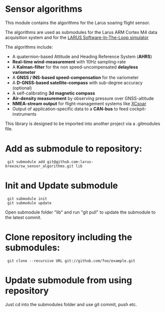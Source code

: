 # Sensor algorithms
This module contains the algorithms for the Larus soaring flight sensor.

The algorithms are used as submodules for the Larus ARM Cortex M4 data acquisition system 
and for the [LARUS Software-In-The-Loop simulator](https://github.com/larus-breeze/SIL_flight_sensor_emulator)

The algorithms include:

- A quaternion-based Attitude and Heading Reference System (**AHRS**)
- **Real-time wind-measurement** with 10Hz sampling-rate
- A **Kalman-filter** for the non speed-uncompensated **delayless variometer**
- A **GNSS / INS-based speed-compensation** for the variometer
- A **D-GNSS-based satellite-compass** with sub-degree accuracy (optional)
- A self-calibrating **3d magnetic compass**
- **Air-density measurement** by observing pressure over GNSS-altitude 
- **NMEA-stream output** for flight-management systems like [XCsoar](https://github.com/XCSoar/)
- Output of application-specific data to a **CAN-bus** to feed cockpit-instruments

This library is designed to be imported into another project via a .gitmodules file.

# Add as submodule to repository:
     git submodule add git@github.com:larus-breeze/sw_sensor_algorithms.git lib

# Init and Update submodule
     git submodule init 
     git submodule update

Open submodule folder "lib" and run "git pull" to update the submodule to the latest commit.

# Clone repository including the submodules: 
     git clone --recursive URL git://github.com/foo/example.git

# Update submodule from using repository
Just cd into the submodules folder and use git commit, push etc.
